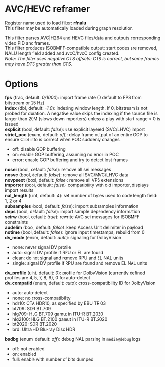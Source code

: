 <!-- automatically generated - do not edit, patch gpac/applications/gpac/gpac.c -->

# AVC/HEVC reframer  
  
Register name used to load filter: __rfnalu__  
This filter may be automatically loaded during graph resolution.  
  
This filter parses AVC|H264 and HEVC files/data and outputs corresponding video PID and frames.  
This filter produces ISOBMFF-compatible output: start codes are removed, NALU length field added and avcC/hvcC config created.  
_Note: The filter uses negative CTS offsets: CTS is correct, but some frames may have DTS greater than CTS._  
  

# Options    
  
<a id="fps">__fps__</a> (frac, default: _0/1000_): import frame rate (0 default to FPS from bitstream or 25 Hz)  
<a id="index">__index__</a> (dbl, default: _-1.0_): indexing window length. If 0, bitstream is not probed for duration. A negative value skips the indexing if the source file is larger than 20M (slows down importers) unless a play with start range > 0 is issued  
<a id="explicit">__explicit__</a> (bool, default: _false_): use explicit layered (SVC/LHVC) import  
<a id="strict_poc">__strict_poc__</a> (enum, default: _off_): delay frame output of an entire GOP to ensure CTS info is correct when POC suddenly changes  

- off: disable GOP buffering  
- on: enable GOP buffering, assuming no error in POC  
- error: enable GOP buffering and try to detect lost frames  
  
<a id="nosei">__nosei__</a> (bool, default: _false_): remove all sei messages  
<a id="nosvc">__nosvc__</a> (bool, default: _false_): remove all SVC/MVC/LHVC data  
<a id="novpsext">__novpsext__</a> (bool, default: _false_): remove all VPS extensions  
<a id="importer">__importer__</a> (bool, default: _false_): compatibility with old importer, displays import results  
<a id="nal_length">__nal_length__</a> (uint, default: _4_): set number of bytes used to code length field: 1, 2 or 4  
<a id="subsamples">__subsamples__</a> (bool, default: _false_): import subsamples information  
<a id="deps">__deps__</a> (bool, default: _false_): import sample dependency information  
<a id="seirw">__seirw__</a> (bool, default: _true_): rewrite AVC sei messages for ISOBMFF constraints  
<a id="audelim">__audelim__</a> (bool, default: _false_): keep Access Unit delimiter in payload  
<a id="notime">__notime__</a> (bool, default: _false_): ignore input timestamps, rebuild from 0  
<a id="dv_mode">__dv_mode__</a> (enum, default: _auto_): signaling for DolbyVision  

- none: never signal DV profile  
- auto: signal DV profile if RPU or EL are found  
- clean: do not signal and remove RPU and EL NAL units  
- single: signal DV profile if RPU are found and remove EL NAL units  
  
<a id="dv_profile">__dv_profile__</a> (uint, default: _0_): profile for DolbyVision (currently defined profiles are 4, 5, 7, 8, 9), 0 for auto-detect  
<a id="dv_compatid">__dv_compatid__</a> (enum, default: _auto_): cross-compatibility ID for DolbyVision  

- auto: auto-detect  
- none: no cross-compatibility  
- hdr10: CTA HDR10, as specified by EBU TR 03  
- bt709: SDR BT.709  
- hlg709: HLG BT.709 gamut in ITU-R BT.2020  
- hlg2100: HLG BT.2100 gamut in ITU-R BT.2020  
- bt2020: SDR BT.2020  
- brd: Ultra HD Blu-ray Disc HDR  
  
<a id="bsdbg">__bsdbg__</a> (enum, default: _off_): debug NAL parsing in `media@debug` logs  

- off: not enabled  
- on: enabled  
- full: enable with number of bits dumped  
  
  
